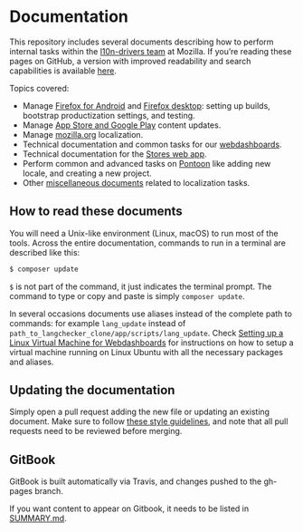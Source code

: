 # Documentation

This repository includes several documents describing how to perform internal tasks within the [l10n-drivers team](https://wiki.mozilla.org/L10n:Mozilla_Team) at Mozilla. If you’re reading these pages on GitHub, a version with improved readability and search capabilities is available [here](https://mozilla-l10n.github.io/documentation).

Topics covered:
* Manage [Firefox for Android](products/firefox_android/README.md) and [Firefox desktop](products/firefox_desktop/README.md): setting up builds, bootstrap productization settings, and testing.
* Manage [App Store and Google Play](products/appstores/README.md) content updates.
* Manage [mozilla.org](products/mozilla_org/README.md) localization.
* Technical documentation and common tasks for our [webdashboards](tools/webdashboards/README.md).
* Technical documentation for the [Stores web app](tools/stores_l10n/README.md).
* Perform common and advanced tasks on [Pontoon](tools/pontoon/README.md) like adding new locale, and creating a new project.
* Other [miscellaneous documents](misc/README.md) related to localization tasks.

## How to read these documents

You will need a Unix-like environment (Linux, macOS) to run most of the tools. Across the entire documentation, commands to run in a terminal are described like this:

```BASH
$ composer update
```

`$` is not part of the command, it just indicates the terminal prompt. The command to type or copy and paste is simply `composer update`.

In several occasions documents use aliases instead of the complete path to commands: for example `lang_update` instead of `path_to_langchecker_clone/app/scripts/lang_update`. Check [Setting up a Linux Virtual Machine for Webdashboards](config/setup_l10ndrivers_vm.md) for instructions on how to setup a virtual machine running on Linux Ubuntu with all the necessary packages and aliases.

## Updating the documentation

Simply open a pull request adding the new file or updating an existing document. Make sure to follow [these style guidelines](misc/documentation_styleguide.md), and note that all pull requests need to be reviewed before merging.

## GitBook

GitBook is built automatically via Travis, and changes pushed to the gh-pages branch.

If you want content to appear on Gitbook, it needs to be listed in [SUMMARY.md](SUMMARY.md).
